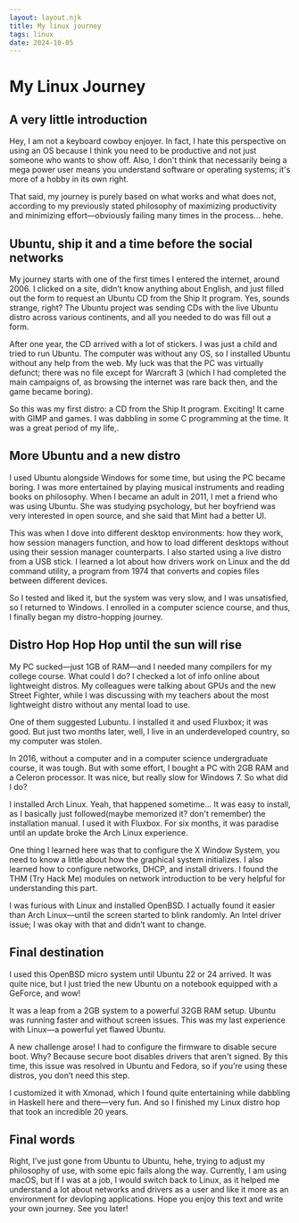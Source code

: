 ```yaml
---
layout: layout.njk
title: My linux journey
tags: linux
date: 2024-10-05
---
```

# My Linux Journey

## A very little introduction

Hey, I am not a keyboard cowboy enjoyer. In fact, I hate this perspective on using an OS because I think you need to be productive and not just someone who wants to show off. Also, I don't think that necessarily being a mega power user means you understand software or operating systems; it's more of a hobby in its own right.

That said, my journey is purely based on what works and what does not, according to my previously stated philosophy of maximizing productivity and minimizing effort—obviously failing many times in the process... hehe.

## Ubuntu, ship it and a time before the social networks

My journey starts with one of the first times I entered the internet, around 2006. I clicked on a site, didn’t know anything about English, and just filled out the form to request an Ubuntu CD from the Ship It program. Yes, sounds strange, right? The Ubuntu project was sending CDs with the live Ubuntu distro across various continents, and all you needed to do was fill out a form.

After one year, the CD arrived with a lot of stickers. I was just a child and tried to run Ubuntu. The computer was without any OS, so I installed Ubuntu without any help from the web. My luck was that the PC was virtually defunct; there was no file except for Warcraft 3 (which I had completed the main campaigns of, as browsing the internet was rare back then, and the game became boring).

So this was my first distro: a CD from the Ship It program. Exciting! It came with GIMP and games. I was dabbling in some C programming at the time. It was a great period of my life,.

## More Ubuntu and a new distro

I used Ubuntu alongside Windows for some time, but using the PC became boring. I was more entertained by playing musical instruments and reading books on philosophy. When I became an adult in 2011, I met a friend who was using Ubuntu. She was studying psychology, but her boyfriend was very interested in open source, and she said that Mint had a better UI.

This was when I dove into different desktop environments: how they work, how session managers function, and how to load different desktops without using their session manager counterparts. I also started using a live distro from a USB stick. I learned a lot about how drivers work on Linux and the dd command utility, a program from 1974 that converts and copies files between different devices.

So I tested and liked it, but the system was very slow, and I was unsatisfied, so I returned to Windows. I enrolled in a computer science course, and thus, I finally began my distro-hopping journey.

## Distro Hop Hop Hop until the sun will rise

My PC sucked—just 1GB of RAM—and I needed many compilers for my college course. What could I do? I checked a lot of info online about lightweight distros. My colleagues were talking about GPUs and the new Street Fighter, while I was discussing with my teachers about the most lightweight distro without any mental load to use.

One of them suggested Lubuntu. I installed it and used Fluxbox; it was good. But just two months later, well, I live in an underdeveloped country, so my computer was stolen.

In 2016, without a computer and in a computer science undergraduate course, it was tough. But with some effort, I bought a PC with 2GB RAM and a Celeron processor. It was nice, but really slow for Windows 7. So what did I do?

I installed Arch Linux. Yeah, that happened sometime... It was easy to install, as I basically just followed(maybe memorized it? don't remember) the installation manual. I used it with Fluxbox. For six months, it was paradise until an update broke the Arch Linux experience.

One thing I learned here was that to configure the X Window System, you need to know a little about how the graphical system initializes. I also learned how to configure networks, DHCP, and install drivers. I found the THM (Try Hack Me) modules on network introduction to be very helpful for understanding this part.

I was furious with Linux and installed OpenBSD. I actually found it easier than Arch Linux—until the screen started to blink randomly. An Intel driver issue; I was okay with that and didn’t want to change.

## Final destination

I used this OpenBSD micro system until Ubuntu 22 or 24 arrived. It was quite nice, but I just tried the new Ubuntu on a notebook equipped with a GeForce, and wow!

It was a leap from a 2GB system to a powerful 32GB RAM setup. Ubuntu was running faster and without screen issues. This was my last experience with Linux—a powerful yet flawed Ubuntu.

A new challenge arose! I had to configure the firmware to disable secure boot. Why? Because secure boot disables drivers that aren't signed. By this time, this issue was resolved in Ubuntu and Fedora, so if you’re using these distros, you don’t need this step.

I customized it with Xmonad, which I found quite entertaining while dabbling in Haskell here and there—very fun. And so I finished my Linux distro hop that took an incredible 20 years.

## Final words

Right, I’ve just gone from Ubuntu to Ubuntu, hehe, trying to adjust my philosophy of use, with some epic fails along the way. Currently, I am using macOS, but If I was at a job, I would switch back to Linux, as it helped me understand a lot about networks and drivers as a user and like it more as an environment for devloping applications. Hope you enjoy this text and write your own journey. See you later!


















